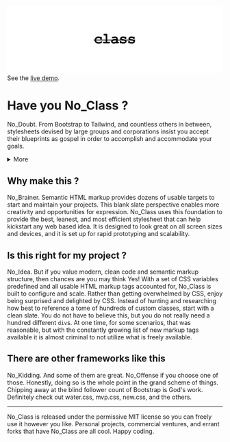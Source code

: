 ![No Class made by Snacks Studio](https://github.com/madebysnacks/No_Class/blob/main/header.png?raw=true)
See the [live demo](https://noclass.madebysnacks.com).
# Have you No_Class ?
No_Doubt. From Bootstrap to Tailwind, and countless others in between, stylesheets devised by large groups and corporations insist you accept their blueprints as gospel in order to accomplish and accommodate your goals.
<details>
<summary>More</summary>

Without exercising any measure of critical thinking, it is natural to accept this messaging. However, as anyone who has invested time and energy into using exceedingly large and opinionated stylesheets can attest, these solutions regularly create more problems than they claim to solve.
While there are benefits to using highly manufactured and processed frameworks (now you can split-up the work of a single person among dozens of people who should all be able to contribute and not mess up anything!), these behemoths consistently prove to be overkill for the majority of projects. If you or your organization chooses to adopt one of these frameworks, you are locked-in. That choice is a commitment tantamount to a contract or marriage. Transitioning away from one processed framework to another will demand time, specialized effort from trained professionals, and most of your operational expenditure for the remaining calendar year.

In theory, in a vacuum, if you ignore reality, then please go enjoy. This is not for you. This is for people who have No_Class. This is for people who have No Time to waste. For those who have No Care for bullsh** they do not need. For those who have No Respect for frameworks that reinvent so much of what is already available out of the box with traditional markup elements, CSS Flexbox, and CSS Grid. This is for those who want to deliver the best work, the most efficient work, with nothing that is not needed.

Bloated CSS frameworks can intimidate and frustrate even the most practiced designers and developers. That is why Wix and SquareSpace exist. For those who are scared and lazy. The idea that you must learn and abide by all of the rules set forth in a framework devised out of congested groupthink is backwards. It creates a natural barrier to entry that hinders interest and adoption.

No_Class is a blank slate. No_Class encourages minimalism, efficiency, and creative thinking. No_Class is for the best of us. Make what you make with No_Class.
</details>

## Why make this ?
No_Brainer. Semantic HTML markup provides dozens of usable targets to start and maintain your projects. This blank slate perspective enables more creativity and opportunities for expression. No_Class uses this foundation to provide the best, leanest, and most efficient stylesheet that can help kickstart any web based idea. It is designed to look great on all screen sizes and devices, and it is set up for rapid prototyping and scalability.

## Is this right for my project ?
No_Idea. But if you value modern, clean code and semantic markup structure, then chances are you may think Yes! With a set of CSS variables predefined and all usable HTML markup tags accounted for, No_Class is built to configure and scale. Rather than getting overwhelmed by CSS, enjoy being surprised and delighted by CSS. Instead of hunting and researching how best to reference a tome of hundreds of custom classes, start with a clean slate. You do not have to believe this, but you do not really need a hundred different `div`s. At one time, for some scenarios, that was reasonable, but with the constantly growing list of new markup tags available it is almost criminal to not utilize what is freely available.

## There are other frameworks like this
No_Kidding. And some of them are great. No_Offense if you choose one of those. Honestly, doing so is the whole point in the grand scheme of things. Chipping away at the blind follower count of Bootstrap is God's work. Definitely check out water.css, mvp.css, new.css, and the others.

---

No_Class is released under the permissive MIT license so you can freely use it however you like. Personal projects, commercial ventures, and errant forks that have No_Class are all cool. Happy coding.